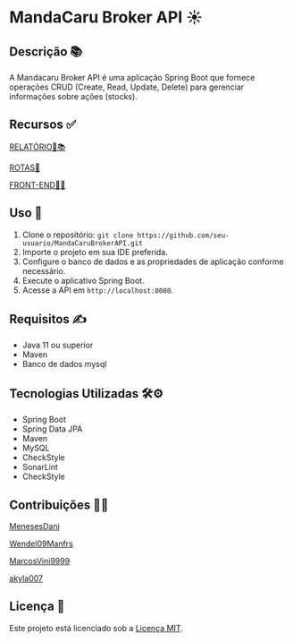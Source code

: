 # MandaCaru Broker API ☀

## Descrição 📚

A Mandacaru Broker API é uma aplicação Spring Boot que fornece operações CRUD (Create, Read, Update, Delete) para gerenciar informações sobre ações (stocks).

## Recursos ✅

[RELATÓRIO📖📚](/docs/Relatório_Parte_2_Mandacaru_DEV.pdf)

[ROTAS🚦](/docs/Mandacaru-broker.postman_collection.json)

[FRONT-END🐱‍👤](https://github.com/MarcosVini9999/stock-broker-front)

## Uso 🎨

1. Clone o repositório: `git clone https://github.com/seu-usuario/MandaCaruBrokerAPI.git`
2. Importe o projeto em sua IDE preferida.
3. Configure o banco de dados e as propriedades de aplicação conforme necessário.
4. Execute o aplicativo Spring Boot.
5. Acesse a API em `http://localhost:8080`.

## Requisitos ✍

- Java 11 ou superior
- Maven
- Banco de dados mysql

## Tecnologias Utilizadas 🛠⚙

- Spring Boot
- Spring Data JPA
- Maven
- MySQL
- CheckStyle
- SonarLint
- CheckStyle

## Contribuições 👩‍💻

[MenesesDani](https://github.com/MenesesDani)

[Wendel09Manfrs](https://github.com/Wendel09Manfrs)

[MarcosVini9999](https://github.com/MarcosVini9999)

[akyla007](https://github.com/akyla007)

## Licença 📝

Este projeto está licenciado sob a [Licença MIT](LICENSE).
